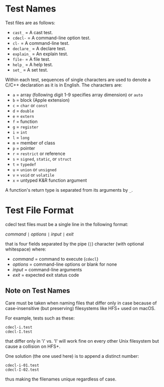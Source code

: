 Test Names
==========

Test files are as follows:

+ `cast_`    = A cast test.
+ `cdecl-`   = A command-line option test.
+ `cl-`      = A command-line test.
+ `declare_` = A declare test.
+ `explain_` = An explain test.
+ `file-`    = A file test.
+ `help_`    = A help test.
+ `set_`     = A set test.

Within each test, sequences of single characters are used to denote a C/C++
declaration as it is in English.  The characters are:

+ `a` = array (following digit 1-9 specifies array dimension) or `auto`
+ `b` = block (Apple extension)
+ `c` = `char` or `const`
+ `d` = `double`
+ `e` = `extern`
+ `f` = function
+ `g` = `register`
+ `i` = `int`
+ `l` = `long`
+ `m` = member of class
+ `p` = pointer
+ `r` = `restrict` or reference
+ `s` = `signed`, `static`, or `struct`
+ `t` = `typedef`
+ `u` = `union` or `unsigned`
+ `v` = `void` or `volatile`
+ `x` = untyped K&R function argument

A function's return type is separated from its arguments by `_`.

Test File Format
================

cdecl test files must be a single line in the following format:

*command* `|` *options* `|` *input* `|` *exit*

that is four fields separated by the pipe (`|`) character
(with optional whitespace)
where:

+ *command* = command to execute (`cdecl`)
+ *options* = command-line options or blank for none
+ *input*   = command-line arguments
+ *exit*    = expected exit status code

Note on Test Names
------------------

Care must be taken when naming files that differ only in case
because of case-insensitive (but preserving) filesystems like HFS+
used on macOS.

For example, tests such as these:

    cdecl-i.test
    cdecl-I.test

that differ only in 'i' vs. 'I' will work fine on every other Unix filesystem
but cause a collision on HFS+.

One solution (the one used here) is to append a distinct number:

    cdecl-i-01.test
    cdecl-I-02.test

thus making the filenames unique regardless of case.
